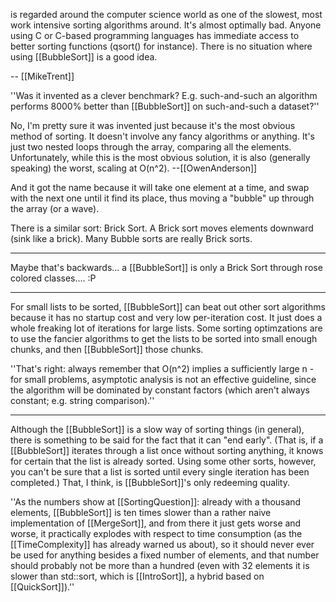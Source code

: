  is regarded around the computer science world as one of the slowest, most work intensive sorting algorithms around. It's almost optimally bad. Anyone using C or C-based programming languages has immediate access to better sorting functions (qsort() for instance). There is no situation where using [[BubbleSort]] is a good idea.

-- [[MikeTrent]]

''Was it invented as a clever benchmark? E.g. such-and-such an algorithm performs 8000% better than [[BubbleSort]] on such-and-such a dataset?''

No, I'm pretty sure it was invented just because it's the most obvious method of sorting.  It doesn't involve any fancy algorithms or anything.  It's just two nested loops through the array, comparing all the elements.  Unfortunately, while this is the most obvious solution, it is also (generally speaking) the worst, scaling at O(n^2). --[[OwenAnderson]]

And it got the name because it will take one element at a time, and swap with the next one until it find its place, thus moving a "bubble" up through the array (or a wave).

There is a similar sort:  Brick Sort.  A Brick sort moves elements downward (sink like a brick).  Many Bubble sorts are really Brick sorts.

----
Maybe that's backwards... a [[BubbleSort]] is only a Brick Sort through rose colored classes.... :P

----

For small lists to be sorted, [[BubbleSort]] can beat out other sort algorithms because it has no startup cost and very low per-iteration cost.  It just does a whole freaking lot of iterations for large lists.  Some sorting optimzations are to use the fancier algorithms to get the lists to be sorted into small enough chunks, and then [[BubbleSort]] those chunks.

''That's right: always remember that O(n^2) implies a sufficiently large n - for small problems, asymptotic analysis is not an effective guideline, since the algorithm will be dominated by constant factors (which aren't always constant; e.g. string comparison).''

----

Although the [[BubbleSort]] is a slow way of sorting things (in general), there is something to be said for the fact that it can "end early". (That is, if a [[BubbleSort]] iterates through a list once without sorting anything, it knows for certain that the list is already sorted. Using some other sorts, however, you can't be sure that a list is sorted until every single iteration has been completed.) That, I think, is [[BubbleSort]]'s only redeeming quality.

''As the numbers show at [[SortingQuestion]]: already with a thousand elements, [[BubbleSort]] is ten times slower than a rather naive implementation of [[MergeSort]], and from there it just gets worse and worse, it practically explodes with respect to time consumption (as the [[TimeComplexity]] has already warned us about), so it should never ever be used for anything besides a fixed number of elements, and that number should probably not be more than a hundred (even with 32 elements it is slower than std::sort, which is [[IntroSort]], a hybrid based on [[QuickSort]]).''